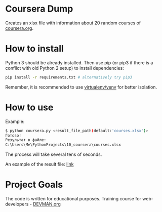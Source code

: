 # Coursera Dump

Creates an xlsx file with information about 20 random courses of
[coursera.org](https://www.coursera.org).

# How to install

Python 3 should be already installed. Then use pip (or pip3 if there is a conflict with old Python 2 setup) to install dependencies:

```bash
pip install -r requirements.txt # alternatively try pip3
```

Remember, it is recommended to use [virtualenv/venv](https://devman.org/encyclopedia/pip/pip_virtualenv/) for better isolation.

# How to use

Example:
```bash
$ python coursera.py <result_file_path(default:'courses.xlsx')>
Готово!
Результат в файле:
C:\Users\Me\PythonProjects\10_coursera\courses.xlsx
```

The process will take several tens of seconds.

An example of the result file: [link](https://yadi.sk/d/LcGxghwD3RYcbw)

# Project Goals

The code is written for educational purposes. Training course for web-developers - [DEVMAN.org](https://devman.org)
